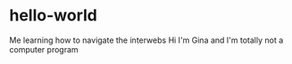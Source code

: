 # hello-world
Me learning how to navigate the interwebs
Hi I'm Gina and I'm totally not a computer program
